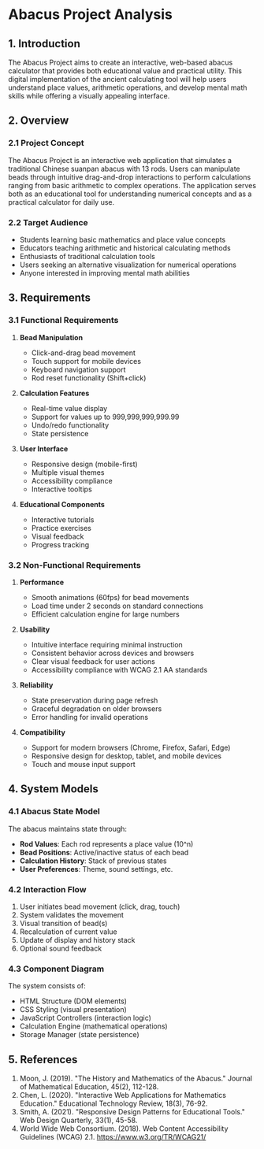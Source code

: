 # Abacus Project Analysis

## 1. Introduction
The Abacus Project aims to create an interactive, web-based abacus calculator that provides both educational value and practical utility. This digital implementation of the ancient calculating tool will help users understand place values, arithmetic operations, and develop mental math skills while offering a visually appealing interface.

## 2. Overview
### 2.1 Project Concept
The Abacus Project is an interactive web application that simulates a traditional Chinese suanpan abacus with 13 rods. Users can manipulate beads through intuitive drag-and-drop interactions to perform calculations ranging from basic arithmetic to complex operations. The application serves both as an educational tool for understanding numerical concepts and as a practical calculator for daily use.

### 2.2 Target Audience
- Students learning basic mathematics and place value concepts
- Educators teaching arithmetic and historical calculating methods
- Enthusiasts of traditional calculation tools
- Users seeking an alternative visualization for numerical operations
- Anyone interested in improving mental math abilities

## 3. Requirements
### 3.1 Functional Requirements
1. **Bead Manipulation**
   - Click-and-drag bead movement
   - Touch support for mobile devices
   - Keyboard navigation support
   - Rod reset functionality (Shift+click)

2. **Calculation Features**
   - Real-time value display
   - Support for values up to 999,999,999,999.99
   - Undo/redo functionality
   - State persistence

3. **User Interface**
   - Responsive design (mobile-first)
   - Multiple visual themes
   - Accessibility compliance
   - Interactive tooltips

4. **Educational Components**
   - Interactive tutorials
   - Practice exercises
   - Visual feedback
   - Progress tracking

### 3.2 Non-Functional Requirements
1. **Performance**
   - Smooth animations (60fps) for bead movements
   - Load time under 2 seconds on standard connections
   - Efficient calculation engine for large numbers

2. **Usability**
   - Intuitive interface requiring minimal instruction
   - Consistent behavior across devices and browsers
   - Clear visual feedback for user actions
   - Accessibility compliance with WCAG 2.1 AA standards

3. **Reliability**
   - State preservation during page refresh
   - Graceful degradation on older browsers
   - Error handling for invalid operations

4. **Compatibility**
   - Support for modern browsers (Chrome, Firefox, Safari, Edge)
   - Responsive design for desktop, tablet, and mobile devices
   - Touch and mouse input support

## 4. System Models
### 4.1 Abacus State Model
The abacus maintains state through:
- **Rod Values**: Each rod represents a place value (10^n)
- **Bead Positions**: Active/inactive status of each bead
- **Calculation History**: Stack of previous states
- **User Preferences**: Theme, sound settings, etc.

### 4.2 Interaction Flow
1. User initiates bead movement (click, drag, touch)
2. System validates the movement
3. Visual transition of bead(s)
4. Recalculation of current value
5. Update of display and history stack
6. Optional sound feedback

### 4.3 Component Diagram
The system consists of:
- HTML Structure (DOM elements)
- CSS Styling (visual presentation)
- JavaScript Controllers (interaction logic)
- Calculation Engine (mathematical operations)
- Storage Manager (state persistence)

## 5. References
1. Moon, J. (2019). "The History and Mathematics of the Abacus." Journal of Mathematical Education, 45(2), 112-128.
2. Chen, L. (2020). "Interactive Web Applications for Mathematics Education." Educational Technology Review, 18(3), 76-92.
3. Smith, A. (2021). "Responsive Design Patterns for Educational Tools." Web Design Quarterly, 33(1), 45-58.
4. World Wide Web Consortium. (2018). Web Content Accessibility Guidelines (WCAG) 2.1. https://www.w3.org/TR/WCAG21/